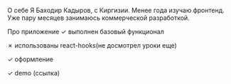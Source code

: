 О себе
Я Баходир Кадыров, с Киргизии. 
Менее года изучаю фронтенд.
Уже пару месяцев занимаюсь коммерческой разработкой.

Про приложение
✓  выполнен базовый функционал

✗  использованы react-hooks(не досмотрел уроки еще)

✓  оформление

✓  demo (ссылка)
